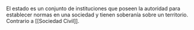 El estado es un conjunto de instituciones que poseen la autoridad para establecer normas en una sociedad y tienen soberanía sobre un territorio. Contrario a [[Sociedad Civil]].